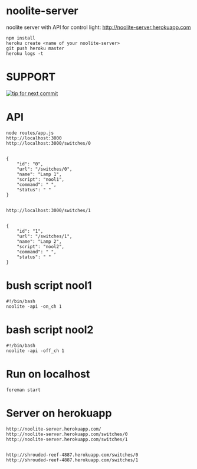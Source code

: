 noolite-server
==============

noolite server with API for control light:  http://noolite-server.herokuapp.com

    npm install
    heroku create <name of your noolite-server>
    git push heroku master
    heroku logs -t
    
SUPPORT
=======
[![tip for next commit](https://tip4commit.com/projects/952.svg)](https://tip4commit.com/github/Ignat99/noolite-server)

API
====

    node routes/app.js
    http://localhost:3000
    http://localhost:3000/switches/0


    {
        "id": "0",
        "url": "/switches/0",
        "name": "Lamp 1",
        "script": "nool1",
        "command": " ",
        "status": " "
    }


    http://localhost:3000/switches/1


    {
        "id": "1",
        "url": "/switches/1",
        "name": "Lamp 2",
        "script": "nool2",
        "command": " ",
        "status": " "
    }

bush script nool1
==================

    #!/bin/bash
    noolite -api -on_ch 1


bash script nool2
==================

    #!/bin/bash
    noolite -api -off_ch 1


Run on localhost
=================

    foreman start

Server on herokuapp
====================

    http://noolite-server.herokuapp.com/
    http://noolite-server.herokuapp.com/switches/0
    http://noolite-server.herokuapp.com/switches/1


    http://shrouded-reef-4887.herokuapp.com/switches/0
    http://shrouded-reef-4887.herokuapp.com/switches/1

